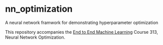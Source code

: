 # nn_optimization
A neural network framwork for demonstrating hyperparameter optimization

This repository accompanies the [End to End Machine Learning](http://e2eml.school)
 Course 313, Neural Network Optimization.

